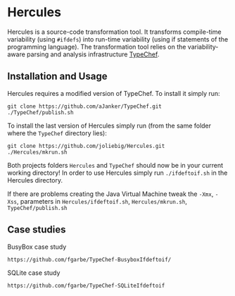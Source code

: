 Hercules
========

Hercules is a source-code transformation tool.
It transforms compile-time variability (using `#ifdefs`) into run-time variability (using if statements of the programming language).
The transformation tool relies on the variability-aware parsing and analysis infrastructure [TypeChef](https://ckaestne.github.io/TypeChef/).


Installation and Usage
----------------------

Hercules requires a modified version of TypeChef. To install it simply run:

    git clone https://github.com/aJanker/TypeChef.git
    ./TypeChef/publish.sh

To install the last version of Hercules simply run (from the same folder where the `TypeChef` directory lies):

	git clone https://github.com/joliebig/Hercules.git
	./Hercules/mkrun.sh

Both projects folders `Hercules` and `TypeChef` should now be in your current working directory! In order to use Hercules simply run `./ifdeftoif.sh` in the Hercules directory.

If there are problems creating the Java Virtual Machine tweak the `-Xmx`, `-Xss`, parameters in `Hercules/ifdeftoif.sh`, `Hercules/mkrun.sh`, `TypeChef/publish.sh`


Case studies
----------------------

BusyBox case study

    https://github.com/fgarbe/TypeChef-BusyboxIfdeftoif/

SQLite case study

    https://github.com/fgarbe/TypeChef-SQLiteIfdeftoif
